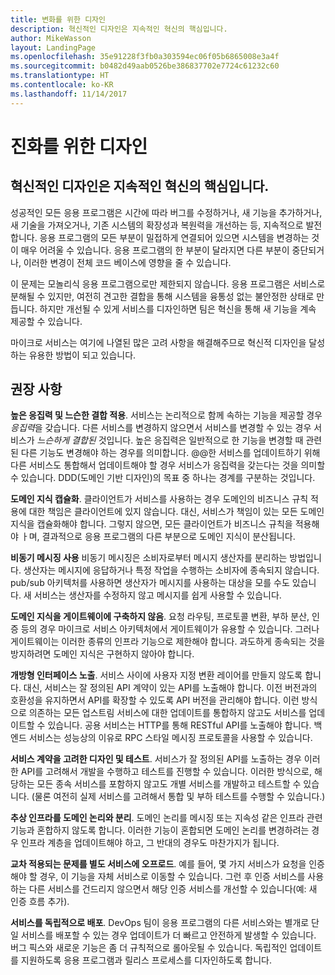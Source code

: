 ```yaml
---
title: 변화를 위한 디자인
description: 혁신적인 디자인은 지속적인 혁신의 핵심입니다.
author: MikeWasson
layout: LandingPage
ms.openlocfilehash: 35e91228f3fb0a303594ec06f05b6865008e3a4f
ms.sourcegitcommit: b0482d49aab0526be386837702e7724c61232c60
ms.translationtype: HT
ms.contentlocale: ko-KR
ms.lasthandoff: 11/14/2017
---
```

# <a name="design-for-evolution"></a>진화를 위한 디자인

## <a name="an-evolutionary-design-is-key-for-continuous-innovation"></a>혁신적인 디자인은 지속적인 혁신의 핵심입니다.

성공적인 모든 응용 프로그램은 시간에 따라 버그를 수정하거나, 새 기능을 추가하거나, 새 기술을 가져오거나, 기존 시스템의 확장성과 복원력을 개선하는 등, 지속적으로 발전합니다. 응용 프로그램의 모든 부분이 밀접하게 연결되어 있으면 시스템을 변경하는 것이 매우 어려울 수 있습니다. 응용 프로그램의 한 부분이 달라지면 다른 부분이 중단되거나, 이러한 변경이 전체 코드 베이스에 영향을 줄 수 있습니다.

이 문제는 모놀리식 응용 프로그램으로만 제한되지 않습니다. 응용 프로그램은 서비스로 분해될 수 있지만, 여전히 견고한 결합을 통해 시스템을 융통성 없는 불안정한 상태로 만듭니다. 하지만 개선될 수 있게 서비스를 디자인하면 팀은 혁신을 통해 새 기능을 계속 제공할 수 있습니다. 

마이크로 서비스는 여기에 나열된 많은 고려 사항을 해결해주므로 혁신적 디자인을 달성하는 유용한 방법이 되고 있습니다.

## <a name="recommendations"></a>권장 사항

**높은 응집력 및 느슨한 결합 적용**. 서비스는 논리적으로 함께 속하는 기능을 제공할 경우 *응집력*을 갖습니다. 다른 서비스를 변경하지 않으면서 서비스를 변경할 수 있는 경우 서비스가 *느슨하게 결합된* 것입니다. 높은 응집력은 일반적으로 한 기능을 변경할 때 관련된 다른 기능도 변경해야 하는 경우를 의미합니다. @@한 서비스를 업데이트하기 위해 다른 서비스도 통합해서 업데이트해야 할 경우 서비스가 응집력을 갖는다는 것을 의미할 수 있습니다. DDD(도메인 기반 디자인)의 목표 중 하나는 경계를 구분하는 것입니다.

**도메인 지식 캡슐화**. 클라이언트가 서비스를 사용하는 경우 도메인의 비즈니스 규칙 적용에 대한 책임은 클라이언트에 있지 않습니다. 대신, 서비스가 책임이 있는 모든 도메인 지식을 캡슐화해야 합니다. 그렇지 않으면, 모든 클라이언트가 비즈니스 규칙을 적용해야 ㅏ며, 결과적으로 응용 프로그램의 다른 부분으로 도메인 지식이 분산됩니다. 

**비동기 메시징 사용** 비동기 메시징은 소비자로부터 메시지 생산자를 분리하는 방법입니다. 생산자는 메시지에 응답하거나 특정 작업을 수행하는 소비자에 종속되지 않습니다. pub/sub 아키텍처를 사용하면 생산자가 메시지를 사용하는 대상을 모를 수도 있습니다. 새 서비스는 생산자를 수정하지 않고 메시지를 쉽게 사용할 수 있습니다.

**도메인 지식을 게이트웨이에 구축하지 않음**. 요청 라우팅, 프로토콜 변환, 부하 분산, 인증 등의 경우 마이크로 서비스 아키텍처에서 게이트웨이가 유용할 수 있습니다. 그러나 게이트웨이는 이러한 종류의 인프라 기능으로 제한해야 합니다. 과도하게 종속되는 것을 방지하려면 도메인 지식은 구현하지 않아야 합니다.

**개방형 인터페이스 노출**. 서비스 사이에 사용자 지정 변환 레이어를 만들지 않도록 합니다. 대신, 서비스는 잘 정의된 API 계약이 있는 API를 노출해야 합니다. 이전 버전과의 호환성을 유지하면서 API를 확장할 수 있도록 API 버전을 관리해야 합니다. 이런 방식으로 의존하는 모든 업스트림 서비스에 대한 업데이트를 통합하지 않고도 서비스를 업데이트할 수 있습니다. 공용 서비스는 HTTP를 통해 RESTful API를 노출해야 합니다. 백 엔드 서비스는 성능상의 이유로 RPC 스타일 메시징 프로토콜을 사용할 수 있습니다. 

**서비스 계약을 고려한 디자인 및 테스트**. 서비스가 잘 정의된 API를 노출하는 경우 이러한 API를 고려해서 개발을 수행하고 테스트를 진행할 수 있습니다. 이러한 방식으로, 해당하는 모든 종속 서비스를 포함하지 않고도 개별 서비스를 개발하고 테스트할 수 있습니다. (물론 여전히 실제 서비스를 고려해서 통합 및 부하 테스트를 수행할 수 있습니다.)

**추상 인프라를 도메인 논리와 분리**. 도메인 논리를 메시징 또는 지속성 같은 인프라 관련 기능과 혼합하지 않도록 합니다. 이러한 기능이 혼합되면 도메인 논리를 변경하려는 경우 인프라 계층을 업데이트해야 하고, 그 반대의 경우도 마찬가지가 됩니다. 

**교차 적용되는 문제를 별도 서비스에 오프로드**. 예를 들어, 몇 가지 서비스가 요청을 인증해야 할 경우, 이 기능을 자체 서비스로 이동할 수 있습니다. 그런 후 인증 서비스를 사용하는 다른 서비스를 건드리지 않으면서 해당 인증 서비스를 개선할 수 있습니다(예: 새 인증 흐름 추가).

**서비스를 독립적으로 배포**. DevOps 팀이 응용 프로그램의 다른 서비스와는 별개로 단일 서비스를 배포할 수 있는 경우 업데이트가 더 빠르고 안전하게 발생할 수 있습니다. 버그 픽스와 새로운 기능은 좀 더 규칙적으로 롤아웃될 수 있습니다. 독립적인 업데이트를 지원하도록 응용 프로그램과 릴리스 프로세스를 디자인하도록 합니다.